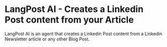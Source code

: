 # LangPost AI - Creates a Linkedin Post content from your Article

LangPost AI is an agent that creates a Linkedin Post content from a Linkedin Newsletter article or any other Blog Post.
